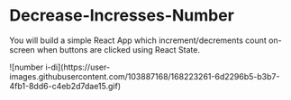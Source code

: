 # Decrease-Incresses-Number
<p>You will build a simple React App which increment/decrements count on-screen when buttons are clicked using React State.
</p>
![number i-di](https://user-images.githubusercontent.com/103887168/168223261-6d2296b5-b3b7-4fb1-8dd6-c4eb2d7dae15.gif)
